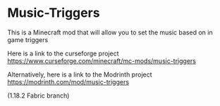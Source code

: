 # Music-Triggers
This is a Minecraft mod that will allow you to set the music based on in game triggers

Here is a link to the curseforge project https://www.curseforge.com/minecraft/mc-mods/music-triggers

Alternatively, here is a link to the Modrinth project https://modrinth.com/mod/music-triggers

(1.18.2 Fabric branch)
